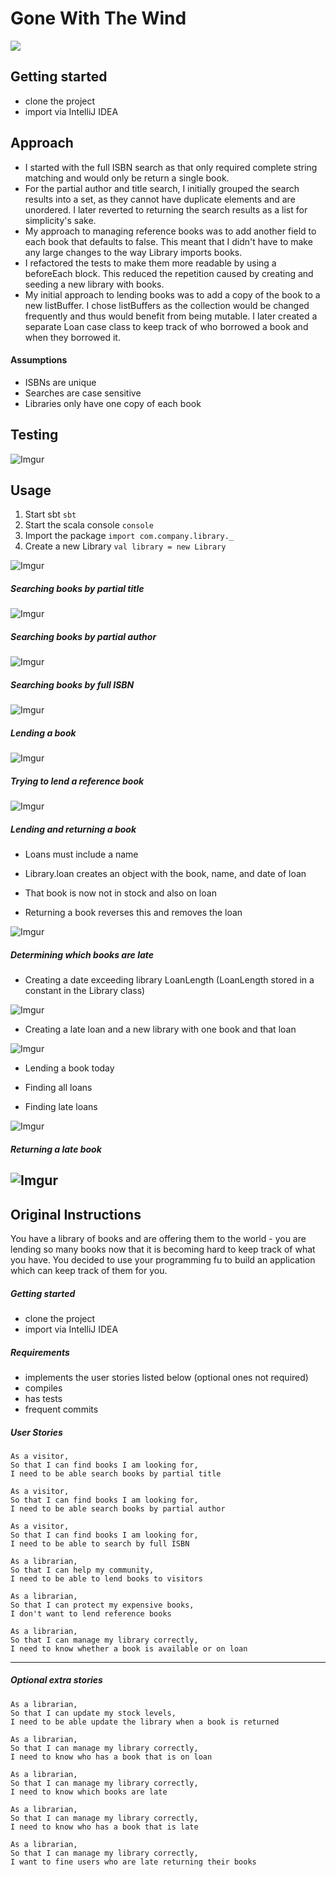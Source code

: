 # Gone With The Wind
<a href="https://codeclimate.com/github/Sindex42/gone-with-the-wind/maintainability"><img src="https://api.codeclimate.com/v1/badges/f72306b513234e01ecdf/maintainability" /></a>

## Getting started

* clone the project
* import via IntelliJ IDEA

## Approach

* I started with the full ISBN search as that only required complete string matching and would only be return a single book.
* For the partial author and title search, I initially grouped the search results into a set, as they cannot have duplicate elements and are unordered. I later reverted to returning the search results as a list for simplicity's sake.
* My approach to managing reference books was to add another field to each book that defaults to false. This meant that I didn't have to make any large changes to the way Library imports books.
* I refactored the tests to make them more readable by using a beforeEach block. This reduced the repetition caused by creating and seeding a new library with books.
* My initial approach to lending books was to add a copy of the book to a new listBuffer. I chose listBuffers as the collection would be changed frequently and thus would benefit from being mutable.
I later created a separate Loan case class to keep track of who borrowed a book and when they borrowed it.

#### Assumptions

* ISBNs are unique
* Searches are case sensitive
* Libraries only have one copy of each book

## Testing
![Imgur](http://i.imgur.com/ZpW7Ygi.png)

## Usage

1. Start sbt `sbt`
2. Start the scala console `console`
3. Import the package `import com.company.library._`
4. Create a new Library `val library = new Library`

![Imgur](http://i.imgur.com/dRFMnUQ.png)

##### Searching books by partial title
![Imgur](http://i.imgur.com/JkPqtSV.png)

##### Searching books by partial author
![Imgur](http://i.imgur.com/Cz3J2z2.png)

##### Searching books by full ISBN
![Imgur](http://i.imgur.com/4M96vS5.png)

##### Lending a book
![Imgur](http://i.imgur.com/wV3cTeP.png)

##### Trying to lend a reference book
![Imgur](http://i.imgur.com/SVetv1U.png)

##### Lending and returning a book
* Loans must include a name

* Library.loan creates an object with the book, name, and date of loan

* That book is now not in stock and also on loan

* Returning a book reverses this and removes the loan

![Imgur](http://i.imgur.com/Tn8ZLcd.png)

##### Determining which books are late

* Creating a date exceeding library LoanLength (LoanLength stored in a constant in the Library class)

![Imgur](http://i.imgur.com/oTxK1hX.png)

* Creating a late loan and a new library with one book and that loan

![Imgur](http://i.imgur.com/fYPjgtO.png)

* Lending a book today

* Finding all loans

* Finding late loans

![Imgur](http://i.imgur.com/n8rRtTO.png)

##### Returning a late book
![Imgur](http://i.imgur.com/DCpCBi1.png)
---

## Original Instructions

You have a library of books and are offering them to the world - you are lending so many books now that it is becoming hard to keep track of what you have.  You decided to use your programming fu to build an application which can keep track of them for you.

##### Getting started

* clone the project
* import via IntelliJ IDEA

##### Requirements

* implements the user stories listed below (optional ones not required)
* compiles
* has tests
* frequent commits

##### User Stories

```text
As a visitor,
So that I can find books I am looking for,
I need to be able search books by partial title
```

```text
As a visitor,
So that I can find books I am looking for,
I need to be able search books by partial author
```

```text
As a visitor,
So that I can find books I am looking for,
I need to be able to search by full ISBN
```

```text
As a librarian,
So that I can help my community,
I need to be able to lend books to visitors
```

```text
As a librarian,
So that I can protect my expensive books,
I don't want to lend reference books
```

```text
As a librarian,
So that I can manage my library correctly,
I need to know whether a book is available or on loan
```

---

##### Optional extra stories

```text
As a librarian,
So that I can update my stock levels,
I need to be able update the library when a book is returned
```

```text
As a librarian,
So that I can manage my library correctly,
I need to know who has a book that is on loan
```

```text
As a librarian,
So that I can manage my library correctly,
I need to know which books are late
```

```text
As a librarian,
So that I can manage my library correctly,
I need to know who has a book that is late
```

```text
As a librarian,
So that I can manage my library correctly,
I want to fine users who are late returning their books
```
